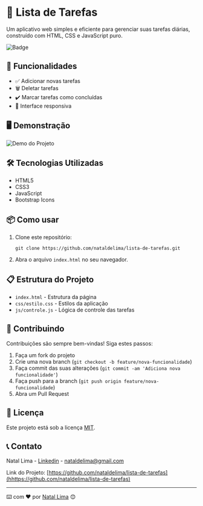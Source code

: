 # 📝 Lista de Tarefas

Um aplicativo web simples e eficiente para gerenciar suas tarefas diárias, construído com HTML, CSS e JavaScript puro.

![Badge](https://nataldelima.github.io/midia/lista-de-tarefas.png)

## 🚀 Funcionalidades

- ✅ Adicionar novas tarefas
- 🗑️ Deletar tarefas
- ✔️ Marcar tarefas como concluídas
- 🔄 Interface responsiva

## 🖥️ Demonstração

![Demo do Projeto](https://nataldelima.github.io/midia/portfolio/lista-de-tarefas/)

## 🛠️ Tecnologias Utilizadas

- HTML5
- CSS3
- JavaScript
- Bootstrap Icons

## 📦 Como usar

1. Clone este repositório:
   ```
   git clone https://github.com/nataldelima/lista-de-tarefas.git
   ```
2. Abra o arquivo `index.html` no seu navegador.

## 📋 Estrutura do Projeto

- `index.html` - Estrutura da página
- `css/estilo.css` - Estilos da aplicação
- `js/controle.js` - Lógica de controle das tarefas

## 🤝 Contribuindo

Contribuições são sempre bem-vindas! Siga estes passos:

1. Faça um fork do projeto
2. Crie uma nova branch (`git checkout -b feature/nova-funcionalidade`)
3. Faça commit das suas alterações (`git commit -am 'Adiciona nova funcionalidade'`)
4. Faça push para a branch (`git push origin feature/nova-funcionalidade`)
5. Abra um Pull Request

## 📝 Licença

Este projeto está sob a licença [MIT](https://opensource.org/licenses/MIT).

## 📞 Contato

Natal Lima - [Linkedin](https://www.linkedin.com/in/natal-lima/) - nataldelima@gmail.com

Link do Projeto: [https://github.com/nataldelima/lista-de-tarefas](hhttps://github.com/nataldelima/lista-de-tarefas)

---

⌨️ com ❤️ por [Natal Lima](https://github.com/nataldelima) 😊